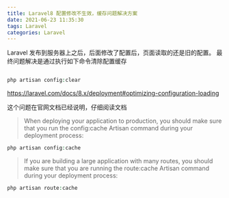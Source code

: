 ```yaml
---
title: Laravel8 配置修改不生效，缓存问题解决方案
date: 2021-06-23 11:35:30
tags: Laravel
categories: Laravel
---
```


Laravel 发布到服务器上之后，后面修改了配置后，页面读取的还是旧的配置。 最终问题解决是通过执行如下命令清除配置缓存

<!-- more -->

```php

php artisan config:clear

```
https://laravel.com/docs/8.x/deployment#optimizing-configuration-loading



这个问题在官网文档已经说明，仔细阅读文档


> When deploying your application to production, you should make sure that you run the config:cache Artisan command during your deployment process:

```php
php artisan config:cache

```

> If you are building a large application with many routes, you should make sure that you are running the route:cache Artisan command during your deployment process:

```php
php artisan route:cache

```

